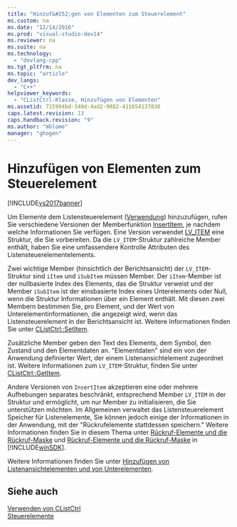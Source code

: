 ```yaml
---
title: "Hinzuf&#252;gen von Elementen zum Steuerelement"
ms.custom: na
ms.date: "12/14/2016"
ms.prod: "visual-studio-dev14"
ms.reviewer: na
ms.suite: na
ms.technology: 
  - "devlang-cpp"
ms.tgt_pltfrm: na
ms.topic: "article"
dev_langs: 
  - "C++"
helpviewer_keywords: 
  - "CListCtrl-Klasse, Hinzufügen von Elementen"
ms.assetid: 715994bd-340d-4ad2-9882-411654137830
caps.latest.revision: 13
caps.handback.revision: "9"
ms.author: "mblome"
manager: "ghogen"
---
```

# Hinzuf&#252;gen von Elementen zum Steuerelement
[!INCLUDE[vs2017banner](../assembler/inline/includes/vs2017banner.md)]

Um Elemente dem Listensteuerelement \([Verwendung](../mfc/reference/clistctrl-class.md)\) hinzuzufügen, rufen Sie verschiedene Versionen der Memberfunktion [InsertItem](../Topic/CListCtrl::InsertItem.md), je nachdem welche Informationen Sie verfügen.  Eine Version verwendet [LV\_ITEM](http://msdn.microsoft.com/library/windows/desktop/bb774760) eine Struktur, die Sie vorbereiten.  Da die `LV_ITEM`\-Struktur zahlreiche Member enthält, haben Sie eine umfassendere Kontrolle Attributen des Listensteuerelementelements.  
  
 Zwei wichtige Member \(hinsichtlich der Berichtsansicht\) der `LV_ITEM`\-Struktur sind `iItem` und `iSubItem` müssen Member.  Der `iItem`\-Member ist der nullbasierte Index des Elements, das die Struktur verweist und der Member `iSubItem` ist der einsbasierte Index eines Unterelements oder Null, wenn die Struktur Informationen über ein Element enthält.  Mit diesen zwei Membern bestimmen Sie, pro Element, und der Wert von Unterelementinformationen, die angezeigt wird, wenn das Listensteuerelement in der Berichtsansicht ist.  Weitere Informationen finden Sie unter [CListCtrl::SetItem](../Topic/CListCtrl::SetItem.md).  
  
 Zusätzliche Member geben den Text des Elements, dem Symbol, den Zustand und den Elementdaten an. "Elementdaten" sind ein von der Anwendung definierter Wert, der einem Listenansichtelement zugeordnet ist.  Weitere Informationen zum `LV_ITEM`\-Struktur, finden Sie unter [CListCtrl::GetItem](../Topic/CListCtrl::GetItem.md).  
  
 Andere Versionen von `InsertItem` akzeptieren eine oder mehrere Aufhebungen separates beschränkt, entsprechend Member `LV_ITEM` in der Struktur und ermöglicht, um nur Member zu initialisieren, die Sie unterstützen möchten.  Im Allgemeinen verwaltet das Listensteuerelement Speicher für Listenelemente, Sie können jedoch einige der Informationen in der Anwendung, mit der "Rückrufelemente stattdessen speichern." Weitere Informationen finden Sie in diesem Thema unter [Rückruf\-Elemente und die Rückruf\-Maske](../mfc/callback-items-and-the-callback-mask.md) und [Rückruf\-Elemente und die Rückruf\-Maske](http://msdn.microsoft.com/library/windows/desktop/bb774736) in [!INCLUDE[winSDK](../atl/includes/winsdk_md.md)].  
  
 Weitere Informationen finden Sie unter [Hinzufügen von Listenansichtelementen und von Unterelementen](http://msdn.microsoft.com/library/windows/desktop/bb774736).  
  
## Siehe auch  
 [Verwenden von CListCtrl](../mfc/using-clistctrl.md)   
 [Steuerelemente](../mfc/controls-mfc.md)